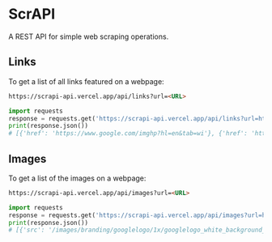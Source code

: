 # ScrAPI

A REST API for simple web scraping operations.

## Links

To get a list of all links featured on a webpage:

```md
https://scrapi-api.vercel.app/api/links?url=<URL>
```

```py
import requests
response = requests.get('https://scrapi-api.vercel.app/api/links?url=https://www.google.com')
print(response.json())
# [{'href': 'https://www.google.com/imghp?hl=en&tab=wi'}, {'href': 'https://maps.google.com/maps?hl=en&tab=wl'}, {'href': 'https://play.google.com/?hl=en&tab=w8'}, ...]
```

## Images

To get a list of the images on a webpage:

```md
https://scrapi-api.vercel.app/api/images?url=<URL>
```

```py
import requests
response = requests.get('https://scrapi-api.vercel.app/api/images?url=https://www.google.com')
print(response.json())
# [{'src': '/images/branding/googlelogo/1x/googlelogo_white_background_color_272x92dp.png', 'alt': 'Google'}]
```
